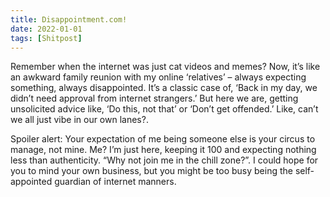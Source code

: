 ```yaml
---
title: Disappointment.com!
date: 2022-01-01
tags: [Shitpost]
---
```



Remember when the internet was just cat videos and memes? Now, it’s like an awkward family reunion with my online ‘relatives’ – always expecting something, always disappointed. It’s a classic case of, ‘Back in my day, we didn’t need approval from internet strangers.’ But here we are, getting unsolicited advice like, ‘Do this, not that’ or ‘Don’t get offended.’ Like, can’t we all just vibe in our own lanes?.

Spoiler alert: Your expectation of me being someone else is your circus to manage, not mine. Me? I’m just here, keeping it 100 and expecting nothing less than authenticity. “Why not join me in the chill zone?”. I could hope for you to mind your own business, but you might be too busy being the self-appointed guardian of internet manners.
